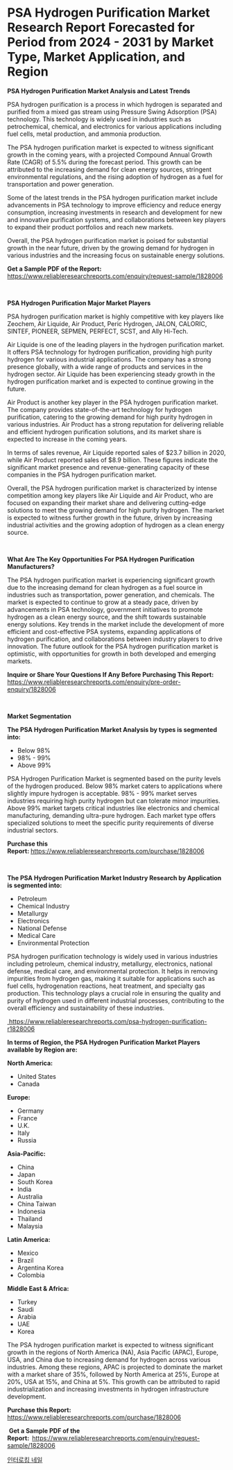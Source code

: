 <p><h1>PSA Hydrogen Purification Market Research Report Forecasted for Period from 2024 -  2031 by Market Type, Market Application, and Region</h1></p><p><strong>PSA Hydrogen Purification Market Analysis and Latest Trends</strong></p>
<p><p>PSA hydrogen purification is a process in which hydrogen is separated and purified from a mixed gas stream using Pressure Swing Adsorption (PSA) technology. This technology is widely used in industries such as petrochemical, chemical, and electronics for various applications including fuel cells, metal production, and ammonia production.</p><p>The PSA hydrogen purification market is expected to witness significant growth in the coming years, with a projected Compound Annual Growth Rate (CAGR) of 5.5% during the forecast period. This growth can be attributed to the increasing demand for clean energy sources, stringent environmental regulations, and the rising adoption of hydrogen as a fuel for transportation and power generation.</p><p>Some of the latest trends in the PSA hydrogen purification market include advancements in PSA technology to improve efficiency and reduce energy consumption, increasing investments in research and development for new and innovative purification systems, and collaborations between key players to expand their product portfolios and reach new markets.</p><p>Overall, the PSA hydrogen purification market is poised for substantial growth in the near future, driven by the growing demand for hydrogen in various industries and the increasing focus on sustainable energy solutions.</p></p>
<p><strong>Get a Sample PDF of the Report:&nbsp;</strong> <a href="https://www.reliableresearchreports.com/enquiry/request-sample/1828006">https://www.reliableresearchreports.com/enquiry/request-sample/1828006</a></p>
<p>&nbsp;</p>
<p><strong>PSA Hydrogen Purification Major Market Players</strong></p>
<p><p>PSA hydrogen purification market is highly competitive with key players like Zeochem, Air Liquide, Air Product, Peric Hydrogen, JALON, CALORIC, SINTEF, PIONEER, SEPMEN, PERFECT, SCST, and Ally Hi-Tech. </p><p>Air Liquide is one of the leading players in the hydrogen purification market. It offers PSA technology for hydrogen purification, providing high purity hydrogen for various industrial applications. The company has a strong presence globally, with a wide range of products and services in the hydrogen sector. Air Liquide has been experiencing steady growth in the hydrogen purification market and is expected to continue growing in the future.</p><p>Air Product is another key player in the PSA hydrogen purification market. The company provides state-of-the-art technology for hydrogen purification, catering to the growing demand for high purity hydrogen in various industries. Air Product has a strong reputation for delivering reliable and efficient hydrogen purification solutions, and its market share is expected to increase in the coming years.</p><p>In terms of sales revenue, Air Liquide reported sales of $23.7 billion in 2020, while Air Product reported sales of $8.9 billion. These figures indicate the significant market presence and revenue-generating capacity of these companies in the PSA hydrogen purification market.</p><p>Overall, the PSA hydrogen purification market is characterized by intense competition among key players like Air Liquide and Air Product, who are focused on expanding their market share and delivering cutting-edge solutions to meet the growing demand for high purity hydrogen. The market is expected to witness further growth in the future, driven by increasing industrial activities and the growing adoption of hydrogen as a clean energy source.</p></p>
<p>&nbsp;</p>
<p><strong>What Are The Key Opportunities For PSA Hydrogen Purification Manufacturers?</strong></p>
<p><p>The PSA hydrogen purification market is experiencing significant growth due to the increasing demand for clean hydrogen as a fuel source in industries such as transportation, power generation, and chemicals. The market is expected to continue to grow at a steady pace, driven by advancements in PSA technology, government initiatives to promote hydrogen as a clean energy source, and the shift towards sustainable energy solutions. Key trends in the market include the development of more efficient and cost-effective PSA systems, expanding applications of hydrogen purification, and collaborations between industry players to drive innovation. The future outlook for the PSA hydrogen purification market is optimistic, with opportunities for growth in both developed and emerging markets.</p></p>
<p><strong>Inquire or Share Your Questions If Any Before Purchasing This Report:</strong> <a href="https://www.reliableresearchreports.com/enquiry/pre-order-enquiry/1828006">https://www.reliableresearchreports.com/enquiry/pre-order-enquiry/1828006</a></p>
<p>&nbsp;</p>
<p><strong>Market Segmentation</strong></p>
<p><strong>The PSA Hydrogen Purification Market Analysis by types is segmented into:</strong></p>
<p><ul><li>Below 98%</li><li>98% - 99%</li><li>Above 99%</li></ul></p>
<p><p>PSA Hydrogen Purification Market is segmented based on the purity levels of the hydrogen produced. Below 98% market caters to applications where slightly impure hydrogen is acceptable. 98% - 99% market serves industries requiring high purity hydrogen but can tolerate minor impurities. Above 99% market targets critical industries like electronics and chemical manufacturing, demanding ultra-pure hydrogen. Each market type offers specialized solutions to meet the specific purity requirements of diverse industrial sectors.</p></p>
<p><strong>Purchase this Report:&nbsp;</strong><a href="https://www.reliableresearchreports.com/purchase/1828006">https://www.reliableresearchreports.com/purchase/1828006</a></p>
<p>&nbsp;</p>
<p><strong>The PSA Hydrogen Purification Market Industry Research by Application is segmented into:</strong></p>
<p><ul><li>Petroleum</li><li>Chemical Industry</li><li>Metallurgy</li><li>Electronics</li><li>National Defense</li><li>Medical Care</li><li>Environmental Protection</li></ul></p>
<p><p>PSA hydrogen purification technology is widely used in various industries including petroleum, chemical industry, metallurgy, electronics, national defense, medical care, and environmental protection. It helps in removing impurities from hydrogen gas, making it suitable for applications such as fuel cells, hydrogenation reactions, heat treatment, and specialty gas production. This technology plays a crucial role in ensuring the quality and purity of hydrogen used in different industrial processes, contributing to the overall efficiency and sustainability of these industries.</p></p>
<p><a href="https://www.reliableresearchreports.com/psa-hydrogen-purification-r1828006">&nbsp;https://www.reliableresearchreports.com/psa-hydrogen-purification-r1828006</a></p>
<p><strong>In terms of Region, the PSA Hydrogen Purification Market Players available by Region are:</strong></p>
<p>
    <p> <strong> North America: </strong>
        <ul>
            <li>United States</li>
            <li>Canada</li>
        </ul>
        </p> 
    <p> <strong> Europe: </strong>
        <ul>
            <li>Germany</li>
            <li>France</li>
            <li>U.K.</li>
            <li>Italy</li>
            <li>Russia</li>
        </ul>
        </p> 
    <p> <strong> Asia-Pacific: </strong>
        <ul>
            <li>China</li>
            <li>Japan</li>
            <li>South Korea</li>
            <li>India</li>
            <li>Australia</li>
            <li>China Taiwan</li>
            <li>Indonesia</li>
            <li>Thailand</li>
            <li>Malaysia</li>
        </ul>
        </p> 
    <p> <strong> Latin America: </strong>
        <ul>
            <li>Mexico</li>
            <li>Brazil</li>
            <li>Argentina Korea</li>
            <li>Colombia</li>
        </ul>
        </p> 
    <p> <strong> Middle East & Africa: </strong>
        <ul>
            <li>Turkey</li>
            <li>Saudi</li>
            <li>Arabia</li>
            <li>UAE</li>
            <li>Korea</li>
        </ul>
    </p>
    </p>
<p><p>The PSA hydrogen purification market is expected to witness significant growth in the regions of North America (NA), Asia Pacific (APAC), Europe, USA, and China due to increasing demand for hydrogen across various industries. Among these regions, APAC is projected to dominate the market with a market share of 35%, followed by North America at 25%, Europe at 20%, USA at 15%, and China at 5%. This growth can be attributed to rapid industrialization and increasing investments in hydrogen infrastructure development.</p></p>
<p><strong>Purchase this Report: </strong><a href="https://www.reliableresearchreports.com/purchase/1828006">https://www.reliableresearchreports.com/purchase/1828006</a></p>
<p>&nbsp;<strong>Get a Sample PDF of the Report:&nbsp;&nbsp;</strong><a href="https://www.reliableresearchreports.com/enquiry/request-sample/1828006">https://www.reliableresearchreports.com/enquiry/request-sample/1828006</a></p>
<p><strong></strong></p>
<p><p><a href="https://github.com/sougarounis/Market-Research-Report-List-3/blob/main/118493358899.md">인터로킹 네일</a></p></p>